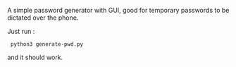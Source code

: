 A simple password generator with GUI, good for temporary passwords to be dictated over the phone.

Just run :

     python3 generate-pwd.py
     
and it should work.
